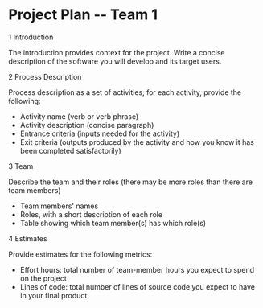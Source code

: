 # **Project Plan -- Team 1**

1 Introduction

The introduction provides context for the project. Write a concise description of the software you will develop and its target users.

2 Process Description

Process description as a set of activities; for each activity, provide the following:

- Activity name (verb or verb phrase)
- Activity description (concise paragraph)
- Entrance criteria (inputs needed for the activity)
- Exit criteria (outputs produced by the activity and how you know it has been completed satisfactorily)

3 Team

Describe the team and their roles (there may be more roles than there are team members)

- Team members' names
- Roles, with a short description of each role
- Table showing which team member(s) has which role(s)

4 Estimates

Provide estimates for the following metrics:

- Effort hours: total number of team-member hours you expect to spend on the project
- Lines of code: total number of lines of source code you expect to have in your final product
